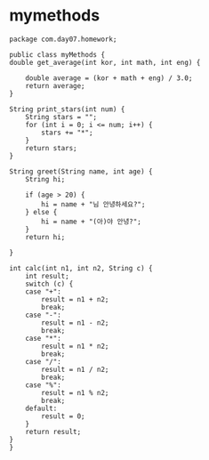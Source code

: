 # mymethods

	package com.day07.homework;
	
	public class myMethods {
	double get_average(int kor, int math, int eng) {
	
		double average = (kor + math + eng) / 3.0;
		return average;
	}
	
	String print_stars(int num) {
		String stars = "";
		for (int i = 0; i <= num; i++) {
			stars += "*";
		}
		return stars;
	}
	
	String greet(String name, int age) {
		String hi;
	
		if (age > 20) {
			hi = name + "님 안녕하세요?";
		} else {
			hi = name + "(아)야 안녕?";
		}
		return hi;
	
	}
	
	int calc(int n1, int n2, String c) {
		int result;
		switch (c) {
		case "+":
			result = n1 + n2;
			break;
		case "-":
			result = n1 - n2;
			break;
		case "*":
			result = n1 * n2;
			break;
		case "/":
			result = n1 / n2;
			break;
		case "%":
			result = n1 % n2;
			break;
		default:
			result = 0;
		}
		return result;
	}
	}

